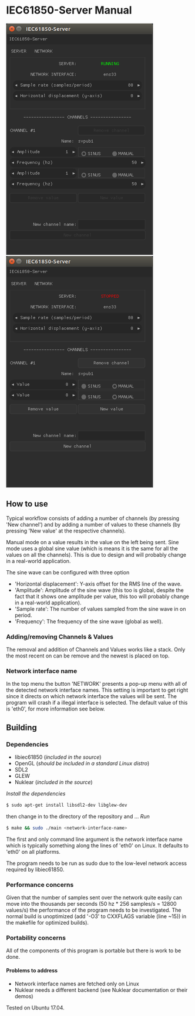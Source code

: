 # IEC61850-Server Manual

![User interface #1](images/running-server.png)
![User interface #2](images/stopped-server.png)

## How to use
Typical workflow consists of adding a number of channels (by pressing 'New channel') and by adding a number of values to these channels (by pressing 'New value' at the respective channels).

Manual mode on a value results in the value on the left being sent. Sine mode uses a global sine value (which is means it is the same for all the values on all the channels). This is due to design and will probably change in a real-world application.

The sine wave can be configured with three option
- 'Horizontal displacement': Y-axis offset for the RMS line of the wave.
- 'Amplitude': Amplitude of the sine wave (this too is global, despite the fact that it shows one amplitude per value, this too will probably change in a real-world application).
- 'Sample rate': The number of values sampled from the sine wave in on period.
- 'Frequency': The frequency of the sine wave (global as well).

### Adding/removing Channels & Values
The removal and addition of Channels and Values works like a stack. Only the most recent on can be remove and the newest is placed on top.

### Network interface name
In the top menu the button 'NETWORK' presents a pop-up menu with all of the detected network interface names. This setting is important to get right since it directs on which network interface the values will be sent. The program will crash if a illegal interface is selected. The default value of this is 'eth0', for more information see below.

## Building
### Dependencies
- libiec61850 (_included in the source_)
- OpenGL (_should be included in a standard Linux distro_)
- SDL2
- GLEW
- Nuklear (_included in the source_)

*Install the dependencies*
```bash  
$ sudo apt-get install libsdl2-dev libglew-dev
```
then change in to the directory of the repository and ...
*Run*
```bash  
$ make && sudo ./main <network-interface-name>
```

The first and only command line argument is the network interface name which
is typically something along the lines of 'eth0' on Linux. It defaults to 'eth0'
on all platforms.

The program needs to be run as sudo due to the low-level network access required
by libiec61850.

### Performance concerns
Given that the number of samples sent over the network quite easily can move into the thousands per seconds (50 hz * 256 samples/s = 12800 values/s) the performance of the program needs to be investigated. The normal build is unoptimized (add '-O3' to CXXFLAGS variable (line ~15)) in the makefile for optimized builds).

### Portability concerns
All of the components of this program is portable but there is work to be done.
#### Problems to address
- Network interface names are fetched only on Linux
- Nuklear needs a different backend (see Nuklear documentation or their demos)

Tested on Ubuntu 17.04.
